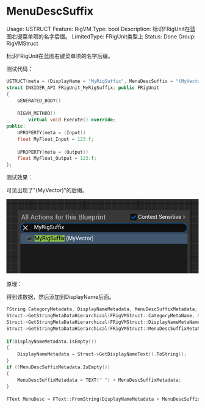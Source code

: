 # MenuDescSuffix

Usage: USTRUCT
Feature: RigVM
Type: bool
Description: 标识FRigUnit在蓝图右键菜单项的名字后缀。
LimitedType: FRigUnit类型上
Status: Done
Group: RigVMStruct

标识FRigUnit在蓝图右键菜单项的名字后缀。

测试代码：

```cpp
USTRUCT(meta = (DisplayName = "MyRigSuffix", MenuDescSuffix = "(MyVector)"))
struct INSIDER_API FRigUnit_MyRigSuffix: public FRigUnit
{
	GENERATED_BODY()

	RIGVM_METHOD()
		virtual void Execute() override;
public:
	UPROPERTY(meta = (Input))
	float MyFloat_Input = 123.f;

	UPROPERTY(meta = (Output))
	float MyFloat_Output = 123.f;
};
```

测试效果：

可见出现了"(MyVector)"的后缀。

![Untitled](MenuDescSuffix/Untitled.png)

原理：

得到该数据，然后添加到DisplayName后面。

```cpp
FString CategoryMetadata, DisplayNameMetadata, MenuDescSuffixMetadata;
Struct->GetStringMetaDataHierarchical(FRigVMStruct::CategoryMetaName, &CategoryMetadata);
Struct->GetStringMetaDataHierarchical(FRigVMStruct::DisplayNameMetaName, &DisplayNameMetadata);
Struct->GetStringMetaDataHierarchical(FRigVMStruct::MenuDescSuffixMetaName, &MenuDescSuffixMetadata);

if(DisplayNameMetadata.IsEmpty())
{
	DisplayNameMetadata = Struct->GetDisplayNameText().ToString();
}
if (!MenuDescSuffixMetadata.IsEmpty())
{
	MenuDescSuffixMetadata = TEXT(" ") + MenuDescSuffixMetadata;
}

FText MenuDesc = FText::FromString(DisplayNameMetadata + MenuDescSuffixMetadata);
```
